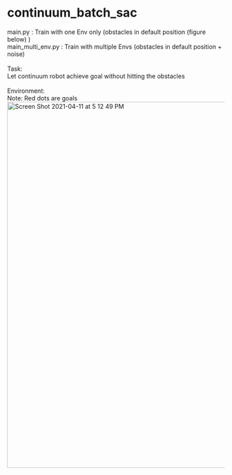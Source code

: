 # continuum_batch_sac
main.py : Train with one Env only (obstacles in default position (figure below) ) <br />
main_multi_env.py : Train with multiple Envs (obstacles in default position + noise) <br />
<br />
Task: <br />
Let continuum robot achieve goal without hitting the obstacles <br />
<br />
Environment: <br />
Note: Red dots are goals<br />
<img width="846" alt="Screen Shot 2021-04-11 at 5 12 49 PM" src="https://user-images.githubusercontent.com/64893909/114298468-2abcb600-9ae9-11eb-9b90-bdb9f6d91474.png">


